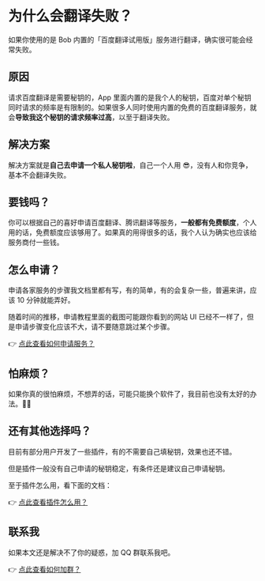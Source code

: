 # 为什么会翻译失败？

如果你使用的是 Bob 内置的「百度翻译试用版」服务进行翻译，确实很可能会经常失败。

## 原因

请求百度翻译是需要秘钥的，App 里面内置的是我个人的秘钥，百度对单个秘钥同时请求的频率是有限制的。如果很多人同时使用内置的免费的百度翻译服务，就会**导致我这个秘钥的请求频率过高**，以至于翻译失败。

## 解决方案

解决方案就是**自己去申请一个私人秘钥啦**，自己一个人用 😎，没有人和你竞争，基本不会翻译失败。

## 要钱吗？

你可以根据自己的喜好申请百度翻译、腾讯翻译等服务，**一般都有免费额度**，个人用的话，免费额度应该够用了。如果真的用得很多的话，我个人认为确实也应该给服务商付一些钱。

## 怎么申请？

申请各家服务的步骤我文档里都有写，有的简单，有的会复杂一些，普遍来讲，应该 10 分钟就能弄好。

随着时间的推移，申请教程里面的截图可能跟你看到的网站 UI 已经不一样了，但是申请步骤变化应该不大，请不要随意跳过某个步骤。

👉 [点此查看如何申请服务？](general/quickstart/service.md)

## 怕麻烦？

如果你真的很怕麻烦，不想弄的话，可能只能换个软件了，我目前也没有太好的办法。🤷‍♂️

## 还有其他选择吗？

目前有部分用户开发了一些插件，有的不需要自己填秘钥，效果也还不错。

但是插件一般没有自己申请的秘钥稳定，有条件还是建议自己申请秘钥。

至于插件怎么用，看下面的文档：

👉 [点此查看插件怎么用？](general/quickstart/plugin.md)

## 联系我

如果本文还是解决不了你的疑惑，加 QQ 群联系我吧。

👉 [点此查看如何加群？](general/contact.md)


